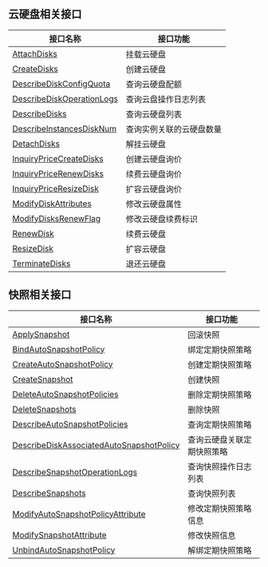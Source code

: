 ## 云硬盘相关接口

| 接口名称 | 接口功能 |
|---------|---------|
| [AttachDisks](https://cloud.tencent.com/document/api/362/16313) | 挂载云硬盘 |
| [CreateDisks](https://cloud.tencent.com/document/api/362/16312) | 创建云硬盘 |
| [DescribeDiskConfigQuota](https://cloud.tencent.com/document/api/362/16318) | 查询云硬盘配额 |
| [DescribeDiskOperationLogs](https://cloud.tencent.com/document/api/362/30162) | 查询云盘操作日志列表 |
| [DescribeDisks](https://cloud.tencent.com/document/api/362/16315) | 查询云硬盘列表 |
| [DescribeInstancesDiskNum](https://cloud.tencent.com/document/api/362/16311) | 查询实例关联的云硬盘数量 |
| [DetachDisks](https://cloud.tencent.com/document/api/362/16316) | 解挂云硬盘 |
| [InquiryPriceCreateDisks](https://cloud.tencent.com/document/api/362/16314) | 创建云硬盘询价 |
| [InquiryPriceRenewDisks](https://cloud.tencent.com/document/api/362/16317) | 续费云硬盘询价 |
| [InquiryPriceResizeDisk](https://cloud.tencent.com/document/api/362/16320) | 扩容云硬盘询价 |
| [ModifyDiskAttributes](https://cloud.tencent.com/document/api/362/15659) | 修改云硬盘属性 |
| [ModifyDisksRenewFlag](https://cloud.tencent.com/document/api/362/15668) | 修改云硬盘续费标识 |
| [RenewDisk](https://cloud.tencent.com/document/api/362/16319) | 续费云硬盘 |
| [ResizeDisk](https://cloud.tencent.com/document/api/362/16310) | 扩容云硬盘 |
| [TerminateDisks](https://cloud.tencent.com/document/api/362/16321) | 退还云硬盘 |

## 快照相关接口

| 接口名称 | 接口功能 |
|---------|---------|
| [ApplySnapshot](https://cloud.tencent.com/document/api/362/15643) | 回滚快照 |
| [BindAutoSnapshotPolicy](https://cloud.tencent.com/document/api/362/33559) | 绑定定期快照策略 |
| [CreateAutoSnapshotPolicy](https://cloud.tencent.com/document/api/362/33558) | 创建定期快照策略 |
| [CreateSnapshot](https://cloud.tencent.com/document/api/362/15648) | 创建快照 |
| [DeleteAutoSnapshotPolicies](https://cloud.tencent.com/document/api/362/33557) | 删除定期快照策略 |
| [DeleteSnapshots](https://cloud.tencent.com/document/api/362/15645) | 删除快照 |
| [DescribeAutoSnapshotPolicies](https://cloud.tencent.com/document/api/362/33556) | 查询定期快照策略 |
| [DescribeDiskAssociatedAutoSnapshotPolicy](https://cloud.tencent.com/document/api/362/33555) | 查询云硬盘关联定期快照策略 |
| [DescribeSnapshotOperationLogs](https://cloud.tencent.com/document/api/362/32490) | 查询快照操作日志列表 |
| [DescribeSnapshots](https://cloud.tencent.com/document/api/362/15647) | 查询快照列表 |
| [ModifyAutoSnapshotPolicyAttribute](https://cloud.tencent.com/document/api/362/35482) | 修改定期快照策略信息 |
| [ModifySnapshotAttribute](https://cloud.tencent.com/document/api/362/15650) | 修改快照信息 |
| [UnbindAutoSnapshotPolicy](https://cloud.tencent.com/document/api/362/33554) | 解绑定期快照策略 |

